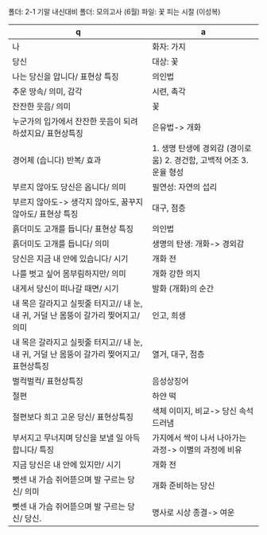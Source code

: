 폴더: 2-1 기말 내신대비
폴더: 모의고사 (6월)
파일: 꽃 피는 시절 (이성복)

 q  | a
--- | ---
나				| 화자: 가지
당신				| 대상: 꽃
나는 당신을 압니다/ 표현상 특징				| 의인법
추운 땅속/ 의미, 감각				| 시련, 촉각
잔잔한 웃음/ 의미				| 꽃
누군가의 입가에서 잔잔한 웃음이 되려 하셨지요/ 표현상특징				| 은유법-> 개화
경어체 (습니다) 반복/ 효과				| 1. 생명 탄생에 경외감 (경이로움) 2. 경건함, 고백적 어조 3. 운율 형성
부르지 않아도 당신은 옵니다/ 의미				| 필연성: 자연의 섭리
부르지 않아도-> 생각지 않아도, 꿈꾸지 않아도/ 표현상 특징				| 대구, 점층
흙더미도 고개를 듭니다/ 표현상 특징				| 의인법
흙더미도 고개를 듭니다/ 의미				| 생명의 탄생: 개화-> 경외감
당신은 지금 내 안에 있습니다/ 시기				| 개화 전
나를 벗고 싶어 몸부림하지만/ 의미				| 개화 강한 의지
내게서 당신이 떠나갈 때면/ 시기				| 발화 (개화)의 순간
내 목은 갈라지고 실핏줄 터지고// 내 눈, 내 귀, 거덜 난 몸뚱이 갈가리 찢어지고/ 의미				| 인고, 희생
내 목은 갈라지고 실핏줄 터지고// 내 눈, 내 귀, 거덜 난 몸뚱이 갈가리 찢어지고/ 표현상특징				| 열거, 대구, 점층
벌컥벌컥/ 표현상특징				| 음성상징어
절편				| 하얀 떡
절편보다 희고 고운 당신/ 표현상특징				| 색체 이미지, 비교-> 당신 속석 드러냄
부서지고 무너지며 당신을 보낼 일 아득합니다/ 특징				| 가지에서 싹이 나서 나아가는 과정-> 이별의 과정에 비유
지금 당신은 내 안에 있지만/ 시기				| 개화 전
뻣센 내 가슴 쥐어뜯으며 발 구르는 당신/ 의미				| 개화 준비하는 당신
뻣센 내 가슴 쥐어뜯으며 발 구르는 당신/ 당신.				| 명사로 시상 종결-> 여운
